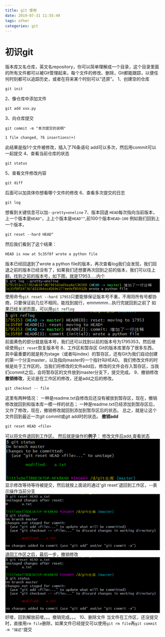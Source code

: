 ```yaml
---
title: git 使用
date: 2019-07-31 11:55:49
tags: other
categories: git
---
```

# 初识git
版本库又名仓库，英文名repository，你可以简单理解成一个目录，这个目录里面的所有文件都可以被Git管理起来，每个文件的修改、删除，Git都能跟踪，以便任何时刻都可以追踪历史，或者在将来某个时刻可以“还原”。
1、创建空的仓库

```
git init
```
2、像仓库中添加文件

```
git add xxx.py
```

3、向仓库提交

```
git commit -m "本次提交的说明"
```

```
1 file changed, 76 insertions(+)
```
此结果是指1个文件被修改，插入了76条语句
add可以多次，然后用commit可以一起提交
4、查看当前仓库的状态

```
git status
```
5、查看文件修改内容

```
git diff 
```
后面可以加具体你想看哪个文件的修改
6、查看多次提交的日志

```
git log
```
想看到关键信息可以加`--pretty=oneline`
7、版本回退
`HEAD`每次指向当前版本，上一个版本是`HEAD^`，上上个版本是`HEAD^^`,前100个版本`HEAD~100`
例如我们回到上一个版本，

```
git reset --hard HEAD^
```
然后我们看到了这个结果：

```
HEAD is now at 5c35f8f wrote a python file
```
版本已经回退到了wrote a python file的版本，再次查看log我们会发现，我们回退之前的版本已经没有了，如果我们还想要再次回到之前的版本，我们可以往上翻，找到之前的版本号，如下图，就是17953.....内个
![查看log](git-使用/1.jpg)
使用命令`git reset --hard 17953`只要能够保证版本号不重，不用将所有号都协商，只要保证前几位不相同，能找到就行，emmmmm...执行完就回到之前了
如果已经关闭页面，可以用`git reflog`
![git reflog](git-使用/2.jpg)
前面黄色的部分就是版本号，我们还可以找到以前的版本号为1795353，然后继续使用`git reset`恢复版本号
8、工作区和暂存区
Git的版本库里存了很多东西，其中最重要的就是称为stage（或者叫index）的暂存区，还有Git为我们自动创建的第一个分支master，以及指向master的一个指针叫HEAD。
我们修改文件的时候是处于工作区的，当我们将修改的文件add后，修改的文件会存入暂存区，当我们commit之后，会将暂存区的文件放到master分支下，提交完成。
9、撤销修改
**撤销修改**，无论是在工作区的修改，还是add之后的修改。
```
git checkout -- file
```
这里有两种情况：
一种是readme.txt自修改后还没有被放到暂存区，现在，撤销修改就回到和版本库一模一样的状态；
一种是readme.txt已经添加到暂存区后，又作了修改，现在，撤销修改就回到添加到暂存区后的状态。
总之，就是让这个文件回到最近一次git commit或git add时的状态。
**撤销add**

```
git reset HEAD <file>
```
可以将文件退回到工作区。
然后就是操作的**例子**：
修改文件后add,查看状态
![add后](git-使用/3.jpg)
显示修改等待等待被提交，然后就按上面说的通过'git reset'退回到工作区，--表示操作当前分支
![退回工作区](git-使用/4.jpg)
退回工作区之后，最后一步，撤销修改
![撤销修改](git-使用/4.jpg)
好喽，回到解放前喽。。。撤销完成。。。
10、删除文件
当文件在工作区，还没提交时，直接用`rm file`删除，如果文件已经提交可以使用`git rm file`再`git commit -m "描述"`提交